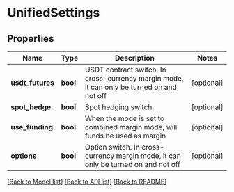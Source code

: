 # UnifiedSettings

## Properties
Name | Type | Description | Notes
------------ | ------------- | ------------- | -------------
**usdt_futures** | **bool** | USDT contract switch. In cross-currency margin mode, it can only be turned on and not off | [optional] 
**spot_hedge** | **bool** | Spot hedging switch.  | [optional] 
**use_funding** | **bool** | When the mode is set to combined margin mode, will funds be used as margin | [optional] 
**options** | **bool** | Option switch. In cross-currency margin mode, it can only be turned on and not off | [optional] 

[[Back to Model list]](../README.md#documentation-for-models) [[Back to API list]](../README.md#documentation-for-api-endpoints) [[Back to README]](../README.md)


